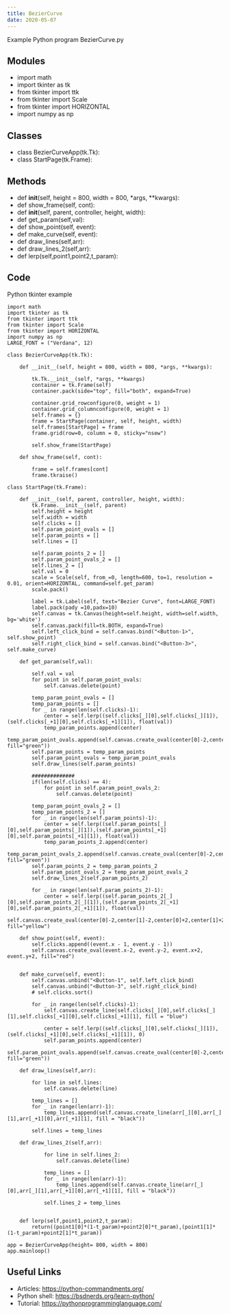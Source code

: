 ```yaml
---
title: BezierCurve
date: 2020-05-07
---
```

Example Python program BezierCurve.py

## Modules

* import math
* import tkinter as tk
* from tkinter import ttk
* from tkinter import Scale
* from tkinter import HORIZONTAL
* import numpy as np

## Classes

* class BezierCurveApp(tk.Tk):
* class StartPage(tk.Frame):

## Methods

* def __init__(self, height = 800, width = 800, *args, **kwargs):
* def show_frame(self, cont):
* def __init__(self, parent, controller, height, width):
* def get_param(self,val):
* def show_point(self, event):
* def make_curve(self, event):
* def draw_lines(self,arr):
* def draw_lines_2(self,arr):
* def lerp(self,point1,point2,t_param):

## Code

Python tkinter example

    import math
    import tkinter as tk
    from tkinter import ttk
    from tkinter import Scale
    from tkinter import HORIZONTAL
    import numpy as np
    LARGE_FONT = ("Verdana", 12)
    
    class BezierCurveApp(tk.Tk):
    
        def __init__(self, height = 800, width = 800, *args, **kwargs):
    
            tk.Tk.__init__(self, *args, **kwargs)
            container = tk.Frame(self)
            container.pack(side="top", fill="both", expand=True)
    
            container.grid_rowconfigure(0, weight = 1)
            container.grid_columnconfigure(0, weight = 1)
            self.frames = {}
            frame = StartPage(container, self, height, width)
            self.frames[StartPage] = frame
            frame.grid(row=0, column = 0, sticky="nsew")
    
            self.show_frame(StartPage)
    
        def show_frame(self, cont):
    
            frame = self.frames[cont]
            frame.tkraise() 
    
    class StartPage(tk.Frame):
    
        def __init__(self, parent, controller, height, width):
            tk.Frame.__init__(self, parent)
            self.height = height
            self.width = width
            self.clicks = []
            self.param_point_ovals = []
            self.param_points = []
            self.lines = []
    
            self.param_points_2 = []
            self.param_point_ovals_2 = []
            self.lines_2 = []
            self.val = 0
            scale = Scale(self, from_=0, length=600, to=1, resolution = 0.01, orient=HORIZONTAL, command=self.get_param)
            scale.pack()
    
            label = tk.Label(self, text="Bezier Curve", font=LARGE_FONT)
            label.pack(pady =10,padx=10)
            self.canvas = tk.Canvas(height=self.height, width=self.width, bg='white')
            self.canvas.pack(fill=tk.BOTH, expand=True)
            self.left_click_bind = self.canvas.bind("<Button-1>", self.show_point)
            self.right_click_bind = self.canvas.bind("<Button-3>", self.make_curve)
      
        def get_param(self,val):
    
            self.val = val
            for point in self.param_point_ovals:
                self.canvas.delete(point)
    
            temp_param_point_ovals = []
            temp_param_points = [] 
            for _ in range(len(self.clicks)-1): 
                center = self.lerp((self.clicks[_][0],self.clicks[_][1]),(self.clicks[_+1][0],self.clicks[_+1][1]), float(val))
                temp_param_points.append(center)
                temp_param_point_ovals.append(self.canvas.create_oval(center[0]-2,center[1]-2,center[0]+2,center[1]+2, fill="green"))
            self.param_points = temp_param_points
            self.param_point_ovals = temp_param_point_ovals
            self.draw_lines(self.param_points)
    
            ##############
            if(len(self.clicks) == 4):
                for point in self.param_point_ovals_2:
                    self.canvas.delete(point)
    
            temp_param_point_ovals_2 = []
            temp_param_points_2 = [] 
            for _ in range(len(self.param_points)-1): 
                center = self.lerp((self.param_points[_][0],self.param_points[_][1]),(self.param_points[_+1][0],self.param_points[_+1][1]), float(val))
                temp_param_points_2.append(center)
                temp_param_point_ovals_2.append(self.canvas.create_oval(center[0]-2,center[1]-2,center[0]+2,center[1]+2, fill="green"))
            self.param_points_2 = temp_param_points_2
            self.param_point_ovals_2 = temp_param_point_ovals_2
            self.draw_lines_2(self.param_points_2)
    
            for _ in range(len(self.param_points_2)-1): 
                center = self.lerp((self.param_points_2[_][0],self.param_points_2[_][1]),(self.param_points_2[_+1][0],self.param_points_2[_+1][1]), float(val))
                self.canvas.create_oval(center[0]-2,center[1]-2,center[0]+2,center[1]+2, fill="yellow")        
    
        def show_point(self, event):
            self.clicks.append((event.x - 1, event.y - 1))
            self.canvas.create_oval(event.x-2, event.y-2, event.x+2, event.y+2, fill="red")
    
    
        def make_curve(self, event):
            self.canvas.unbind("<Button-1", self.left_click_bind)
            self.canvas.unbind("<Button-3", self.right_click_bind)
            # self.clicks.sort()
           
            for _ in range(len(self.clicks)-1):
                self.canvas.create_line(self.clicks[_][0],self.clicks[_][1],self.clicks[_+1][0],self.clicks[_+1][1], fill = "blue")  
                
                center = self.lerp((self.clicks[_][0],self.clicks[_][1]),(self.clicks[_+1][0],self.clicks[_+1][1]), 0)
                self.param_points.append(center)
                self.param_point_ovals.append(self.canvas.create_oval(center[0]-2,center[1]-2,center[0]+2,center[1]+2, fill="green"))
    
        def draw_lines(self,arr):
    
            for line in self.lines:
                self.canvas.delete(line)
    
            temp_lines = []    
            for _ in range(len(arr)-1):
                temp_lines.append(self.canvas.create_line(arr[_][0],arr[_][1],arr[_+1][0],arr[_+1][1], fill = "black"))
    
            self.lines = temp_lines
    
        def draw_lines_2(self,arr):
    
                for line in self.lines_2:
                    self.canvas.delete(line)
    
                temp_lines = []    
                for _ in range(len(arr)-1):
                    temp_lines.append(self.canvas.create_line(arr[_][0],arr[_][1],arr[_+1][0],arr[_+1][1], fill = "black"))
    
                self.lines_2 = temp_lines
    
           
        def lerp(self,point1,point2,t_param):
            return((point1[0]*(1-t_param)+point2[0]*t_param),(point1[1]*(1-t_param)+point2[1]*t_param))
    
    app = BezierCurveApp(height= 800, width = 800)
    app.mainloop()

## Useful Links

- Articles: https://python-commandments.org/
- Python shell: https://bsdnerds.org/learn-python/
- Tutorial: https://pythonprogramminglanguage.com/
